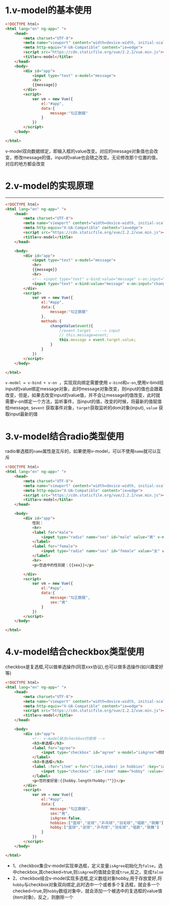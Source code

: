 #   1.v-model的基本使用

```html
<!DOCTYPE html>
<html lang="en" ng-app=" ">
    <head>
        <meta charset="UTF-8">
        <meta name="viewport" content="width=device-width, initial-scale=1.0">
        <meta http-equiv="X-UA-Compatible" content="ie=edge">
        <script src="https://cdn.staticfile.org/vue/2.2.2/vue.min.js"></script>
        <title>v-model</title>
    </head>
    <body>
        <div id="app">
            <input type="text" v-model="message">
            <hr>
            {{message}}
        </div>
        <script>
            var vm = new Vue({
                el:"#app",
                data:{
                    message:"勾正数据"
                }
            })
        </script>
    </body>

</html>

```
v-model双向数据绑定，即输入框的value改变。对应的message对象值也会改变，修改message的值，input的value也会随之改变。无论修改那个位置的值，对应的地方都会改变

#   2.v-model的实现原理
----
```html
<!DOCTYPE html>
<html lang="en" ng-app=" ">
    <head>
        <meta charset="UTF-8">
        <meta name="viewport" content="width=device-width, initial-scale=1.0">
        <meta http-equiv="X-UA-Compatible" content="ie=edge">
        <script src="https://cdn.staticfile.org/vue/2.2.2/vue.min.js"></script>
        <title>v-model</title>
    </head>

    <body>
        <div id="app">
            <input type="text" v-model="message">
            <hr>
            {{message}}
            <hr>
            <!-- <input type="text" v-bind:value="message" v-on:input="changeValue($event.target.value)"> -->
            <input type="text" v-bind:value="message" v-on:input="changeValue($event)">    
        </div>
        <script>
            var vm = new Vue({
                el:"#app",
                data:{
                    message:"勾正数据"
                },
                methods:{
                    changeValue(event){
                        //event.target  ----> input
                        // this.message=event;
                        this.message = event.target.value;
                    }
                }
            })
        </script>
    </body>

</html>

```
`v-model = v-bind + v-on `，实现双向绑定需要使用 `v-bind`和`v-on`,使用v-bind给input的value绑定message对象，此时message对象改变，则input的值也会跟着改变，但是，如果去改变input的value值，并不会让message的值改变，此时就需要v-on绑定一个方法，监听事件，当input的值，改变的时候，将最新的值赋值给message, `$event` 获取事件对象，`target`获取监听的dom对象(input), `value` 获取input最新的值


#   3.v-model结合radio类型使用

radio单选框的`name`属性是互斥的，如果使用v-model，可以不使用`name`就可以互斥

```html
<!DOCTYPE html>
<html lang="en" ng-app=" ">
    <head>
        <meta charset="UTF-8">
        <meta name="viewport" content="width=device-width, initial-scale=1.0">
        <meta http-equiv="X-UA-Compatible" content="ie=edge">
        <script src="https://cdn.staticfile.org/vue/2.2.2/vue.min.js"></script>
        <title>v-model</title>
    </head>

    <body>
        <div id="app">
            性别：
            <hr>
            <label for="male">  
                <input type="radio" name="sex" id="male" value="男" v-model="sex">男
            </label>
            <label for="female">  
                <input type="radio" name="sex" id="female" value="女" v-model="sex">女
            </label>
            <hr>
            <p>您选中的性别是：{{sex}}</p>

        </div>
        <script>
            var vm = new Vue({
                el:"#app",
                data:{
                    message:"勾正数据",
                    sex:"男"
                }
            })
        </script>
    </body>

</html>
```

#   4.v-model结合checkbox类型使用

checkbox是复选框,可以做单选操作(同意xxx协议),也可以做多选操作(如兴趣爱好等)

```html
<!DOCTYPE html>
<html lang="en" ng-app=" ">
    <head>
        <meta charset="UTF-8">
        <meta name="viewport" content="width=device-width, initial-scale=1.0">
        <meta http-equiv="X-UA-Compatible" content="ie=edge">
        <script src="https://cdn.staticfile.org/vue/2.2.2/vue.min.js"></script>
        <title>v-model</title>
    </head>

    <body>
        <div id="app">
            <!-- v-model结合checkbox的使用 -->
            <h3>单选框</h3>
            <label for="agree">
                <input type="checkbox" id="agree" v-model="isAgree">同意协议{{isAgree}}
            </label>
            <h3>多选框</h3>
            <label :for="item" v-for="(item,index) in hobbies" :key="index">
                <input type="checkbox" :id="item" name="hobby" :value="item" v-model="hobby">{{item}}
            </label>
            <p>您的爱好是:{{hobby.length?hobby:""}}</p>
        </div>
        <script>
            var vm = new Vue({
                el:"#app",
                data:{
                    message:"勾正数据",
                    sex:"男",
                    isAgree:false,
                    hobbies:["篮球","足球","乒乓球","羽毛球","唱歌","跳舞"],
                    hobby:["篮球","足球","乒乓球","羽毛球","唱歌","跳舞"]
                }
            })
        </script>
    </body>

</html>
```
+   1、checkbox集合v-model实现单选框，定义变量`isAgree`初始化为`false`，选中checkbox,其checked=true,则`isAgree`的值就会变成`true`,反之，变成`false`
+   2、checkbox结合v-model实现多选框,定义数组对象hobby,用于存放爱好,将`hobby`与checkbox对象双向绑定,此时选中一个或者多个复选框，就会多一个checked=true,则`hobby`数组对象中，就会添加一个被选中的复选框的value值(item对象)，反之，则删除一个